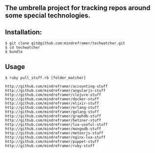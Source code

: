 ## The umbrella project for tracking repos around some special technologies.


## Installation:

    $ git clone git@github.com:mindreframer/techwatcher.git
    $ cd techwatcher
    $ bundle

## Usage

    $ ruby pull_stuff.rb [folder_matcher]


<!-- PROJECTS_LIST_START -->
    http://github.com/mindreframer/accounting-stuff
    http://github.com/mindreframer/angularjs-stuff
    http://github.com/mindreframer/clojure-stuff
    http://github.com/mindreframer/docker-stuff
    http://github.com/mindreframer/elixir-stuff
    http://github.com/mindreframer/erlang-stuff
    http://github.com/mindreframer/golang-stuff
    http://github.com/mindreframer/graphdb-stuff
    http://github.com/mindreframer/hetzner-stuff
    http://github.com/mindreframer/lua-useful-stuff
    http://github.com/mindreframer/mongodb-stuff
    http://github.com/mindreframer/meteorjs-stuff
    http://github.com/mindreframer/nginx-lua-stuff
    http://github.com/mindreframer/puppet-stuff
    http://github.com/mindreframer/ruby-stuff
<!-- PROJECTS_LIST_END -->
